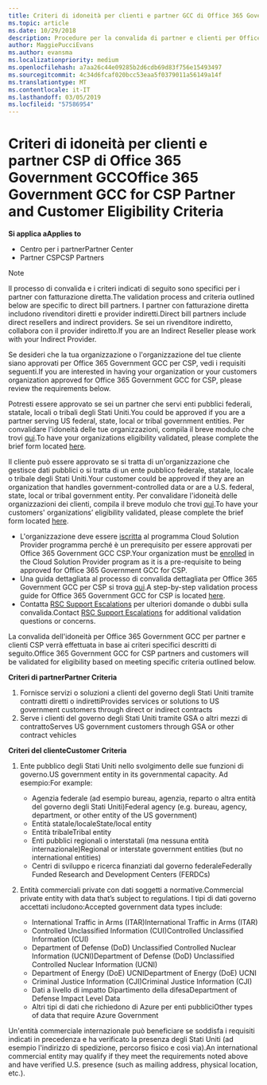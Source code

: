 ```yaml
---
title: Criteri di idoneità per clienti e partner GCC di Office 365 Government | Centro per i partner
ms.topic: article
ms.date: 10/29/2018
description: Procedure per la convalida di partner e clienti per Office 365 Government GCC per CSP.
author: MaggiePucciEvans
ms.author: evansma
ms.localizationpriority: medium
ms.openlocfilehash: a7aa26c44e09285b2d6cdb69d83f756e15493497
ms.sourcegitcommit: 4c34d6fcaf020bcc53eaa5f0379011a56149a14f
ms.translationtype: MT
ms.contentlocale: it-IT
ms.lasthandoff: 03/05/2019
ms.locfileid: "57586954"
---
```

# <a name="office-365-government-gcc-for-csp-partner-and-customer-eligibility-criteria"></a><span data-ttu-id="7152e-103">Criteri di idoneità per clienti e partner CSP di Office 365 Government GCC</span><span class="sxs-lookup"><span data-stu-id="7152e-103">Office 365 Government GCC for CSP Partner and Customer Eligibility Criteria</span></span>

<span data-ttu-id="7152e-104">**Si applica a**</span><span class="sxs-lookup"><span data-stu-id="7152e-104">**Applies to**</span></span>

-  <span data-ttu-id="7152e-105">Centro per i partner</span><span class="sxs-lookup"><span data-stu-id="7152e-105">Partner Center</span></span>
-  <span data-ttu-id="7152e-106">Partner CSP</span><span class="sxs-lookup"><span data-stu-id="7152e-106">CSP Partners</span></span>

>[!NOTE]
><span data-ttu-id="7152e-107">Il processo di convalida e i criteri indicati di seguito sono specifici per i partner con fatturazione diretta.</span><span class="sxs-lookup"><span data-stu-id="7152e-107">The validation process and criteria outlined below are specific to direct bill partners.</span></span> <span data-ttu-id="7152e-108">I partner con fatturazione diretta includono rivenditori diretti e provider indiretti.</span><span class="sxs-lookup"><span data-stu-id="7152e-108">Direct bill partners include direct resellers and indirect providers.</span></span>  <span data-ttu-id="7152e-109">Se sei un rivenditore indiretto, collabora con il provider indiretto.</span><span class="sxs-lookup"><span data-stu-id="7152e-109">If you are an Indirect Reseller please work with your Indirect Provider.</span></span> 

<span data-ttu-id="7152e-110">Se desideri che la tua organizzazione o l'organizzazione del tue cliente siano approvati per Office 365 Government GCC per CSP, vedi i requisiti seguenti.</span><span class="sxs-lookup"><span data-stu-id="7152e-110">If you are interested in having your organization or your customers organization approved for Office 365 Government GCC for CSP, please review the requirements below.</span></span>

<span data-ttu-id="7152e-111">Potresti essere approvato se sei un partner che servi enti pubblici federali, statale, locali o tribali degli Stati Uniti.</span><span class="sxs-lookup"><span data-stu-id="7152e-111">You could be approved if you are a partner serving US federal, state, local or tribal government entities.</span></span> <span data-ttu-id="7152e-112">Per convalidare l'idoneità delle tue organizzazioni, compila il breve modulo che trovi [qui](https://products.office.com/government/eligibility-validation?ReqType=CSPPartner).</span><span class="sxs-lookup"><span data-stu-id="7152e-112">To have your organizations eligibility validated, please complete the brief form located [here](https://products.office.com/government/eligibility-validation?ReqType=CSPPartner).</span></span>

<span data-ttu-id="7152e-113">Il cliente può essere approvato se si tratta di un'organizzazione che gestisce dati pubblici o si tratta di un ente pubblico federale, statale, locale o tribale degli Stati Uniti.</span><span class="sxs-lookup"><span data-stu-id="7152e-113">Your customer could be approved if they are an organization that handles government-controlled data or are a U.S. federal, state, local or tribal government entity.</span></span> <span data-ttu-id="7152e-114">Per convalidare l'idoneità delle organizzazioni dei clienti, compila il breve modulo che trovi [qui](https://products.office.com/government/eligibility-validation?ReqType=CSPCustomer).</span><span class="sxs-lookup"><span data-stu-id="7152e-114">To have your customers' organizations’ eligibility validated, please complete the brief form located [here](https://products.office.com/government/eligibility-validation?ReqType=CSPCustomer).</span></span> 

-   <span data-ttu-id="7152e-115">L'organizzazione deve essere [iscritta](https://partnercenter.microsoft.com/partner/cloud-solution-provider) al programma Cloud Solution Provider programma perché è un prerequisito per essere approvati per Office 365 Government GCC CSP.</span><span class="sxs-lookup"><span data-stu-id="7152e-115">Your organization must be [enrolled](https://partnercenter.microsoft.com/partner/cloud-solution-provider) in the Cloud Solution Provider program as it is a pre-requisite to being approved for Office 365 Government GCC for CSP.</span></span>
-   <span data-ttu-id="7152e-116">Una guida dettagliata al processo di convalida dettagliata per Office 365 Government GCC per CSP si trova [qui](https://go.microsoft.com/fwlink/?linkid=2007323).</span><span class="sxs-lookup"><span data-stu-id="7152e-116">A step-by-step validation process guide for Office 365 Government GCC for CSP is located [here](https://go.microsoft.com/fwlink/?linkid=2007323).</span></span>
-   <span data-ttu-id="7152e-117">Contatta [RSC Support Escalations](mailto:usgcce@microsoft.com) per ulteriori domande o dubbi sulla convalida.</span><span class="sxs-lookup"><span data-stu-id="7152e-117">Contact [RSC Support Escalations](mailto:usgcce@microsoft.com) for additional validation questions or concerns.</span></span>

<span data-ttu-id="7152e-118">La convalida dell'idoneità per Office 365 Government GCC per partner e clienti CSP verrà effettuata in base ai criteri specifici descritti di seguito.</span><span class="sxs-lookup"><span data-stu-id="7152e-118">Office 365 Government GCC for CSP partners and customers will be validated for eligibility based on meeting specific criteria outlined below.</span></span>

<span data-ttu-id="7152e-119">**Criteri di partner**</span><span class="sxs-lookup"><span data-stu-id="7152e-119">**Partner Criteria**</span></span>
1.  <span data-ttu-id="7152e-120">Fornisce servizi o soluzioni a clienti del governo degli Stati Uniti tramite contratti diretti o indiretti</span><span class="sxs-lookup"><span data-stu-id="7152e-120">Provides services or solutions to US government customers through direct or indirect contracts</span></span>
2.  <span data-ttu-id="7152e-121">Serve i clienti del governo degli Stati Uniti tramite GSA o altri mezzi di contratto</span><span class="sxs-lookup"><span data-stu-id="7152e-121">Serves US government customers through GSA or other contract vehicles</span></span>

<span data-ttu-id="7152e-122">**Criteri del cliente**</span><span class="sxs-lookup"><span data-stu-id="7152e-122">**Customer Criteria**</span></span>
1.  <span data-ttu-id="7152e-123">Ente pubblico degli Stati Uniti nello svolgimento delle sue funzioni di governo.</span><span class="sxs-lookup"><span data-stu-id="7152e-123">US government entity in its governmental capacity.</span></span> <span data-ttu-id="7152e-124">Ad esempio:</span><span class="sxs-lookup"><span data-stu-id="7152e-124">For example:</span></span>
 
    -  <span data-ttu-id="7152e-125">Agenzia federale (ad esempio bureau, agenzia, reparto o altra entità del governo degli Stati Uniti)</span><span class="sxs-lookup"><span data-stu-id="7152e-125">Federal agency (e.g. bureau, agency, department, or other entity of the US government)</span></span>
    -   <span data-ttu-id="7152e-126">Entità statale/locale</span><span class="sxs-lookup"><span data-stu-id="7152e-126">State/local entity</span></span> 
    -   <span data-ttu-id="7152e-127">Entità tribale</span><span class="sxs-lookup"><span data-stu-id="7152e-127">Tribal entity</span></span>
    -   <span data-ttu-id="7152e-128">Enti pubblici regionali o interstatali (ma nessuna entità internazionale)</span><span class="sxs-lookup"><span data-stu-id="7152e-128">Regional or interstate government entities (but no international entities)</span></span>
    -   <span data-ttu-id="7152e-129">Centri di sviluppo e ricerca finanziati dal governo federale</span><span class="sxs-lookup"><span data-stu-id="7152e-129">Federally Funded Research and Development Centers (FERDCs)</span></span>

2.  <span data-ttu-id="7152e-130">Entità commerciali private con dati soggetti a normative.</span><span class="sxs-lookup"><span data-stu-id="7152e-130">Commercial private entity with data that’s subject to regulations.</span></span> <span data-ttu-id="7152e-131">I tipi di dati governo accettati includono:</span><span class="sxs-lookup"><span data-stu-id="7152e-131">Accepted government data types include:</span></span> 
    -   <span data-ttu-id="7152e-132">International Traffic in Arms (ITAR)</span><span class="sxs-lookup"><span data-stu-id="7152e-132">International Traffic in Arms (ITAR)</span></span>
    -   <span data-ttu-id="7152e-133">Controlled Unclassified Information (CUI)</span><span class="sxs-lookup"><span data-stu-id="7152e-133">Controlled Unclassified Information (CUI)</span></span>
    -   <span data-ttu-id="7152e-134">Department of Defense (DoD) Unclassified Controlled Nuclear Information (UCNI)</span><span class="sxs-lookup"><span data-stu-id="7152e-134">Department of Defense (DoD) Unclassified Controlled Nuclear Information (UCNI)</span></span>
    -   <span data-ttu-id="7152e-135">Department of Energy (DoE) UCNI</span><span class="sxs-lookup"><span data-stu-id="7152e-135">Department of Energy (DoE) UCNI</span></span>
    -   <span data-ttu-id="7152e-136">Criminal Justice Information (CJI)</span><span class="sxs-lookup"><span data-stu-id="7152e-136">Criminal Justice Information (CJI)</span></span>
    -   <span data-ttu-id="7152e-137">Dati a livello di impatto Dipartimento della difesa</span><span class="sxs-lookup"><span data-stu-id="7152e-137">Department of Defense Impact Level Data</span></span>
    -   <span data-ttu-id="7152e-138">Altri tipi di dati che richiedono di Azure per enti pubblici</span><span class="sxs-lookup"><span data-stu-id="7152e-138">Other types of data that require Azure Government</span></span>

<span data-ttu-id="7152e-139">Un'entità commerciale internazionale può beneficiare se soddisfa i requisiti indicati in precedenza e ha verificato la presenza degli Stati Uniti (ad esempio l'indirizzo di spedizione, percorso fisico e così via).</span><span class="sxs-lookup"><span data-stu-id="7152e-139">An international commercial entity may qualify if they meet the requirements noted above and have verified U.S. presence (such as mailing address, physical location, etc.).</span></span>

